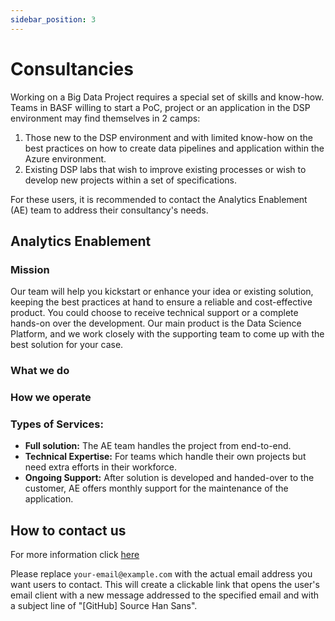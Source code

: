 ```yaml
---
sidebar_position: 3
---
```


# Consultancies

Working on a Big Data Project requires a special set of skills and know-how. Teams in BASF willing to start a PoC, project or an application in the DSP environment may find themselves in 2 camps:

1. Those new to the DSP environment and with limited know-how on the best practices on how to create data pipelines and application within the Azure environment.
2. Existing DSP labs that wish to improve existing processes or wish to develop new projects within a set of specifications.

For these users, it is recommended to contact the Analytics Enablement (AE) team to address their consultancy's needs.

## Analytics Enablement

### Mission

Our team will help you kickstart or enhance your idea or existing solution, keeping the best practices at hand to ensure a reliable and cost-effective product. You could choose to receive technical support or a complete hands-on over the development. Our main product is the Data Science Platform, and we work closely with the supporting team to come up with the best solution for your case.

### What we do



### How we operate



### Types of Services:

- **Full solution:** The AE team handles the project from end-to-end.
- **Technical Expertise:** For teams which handle their own projects but need extra efforts in their workforce.
- **Ongoing Support:** After solution is developed and handed-over to the customer, AE offers monthly support for the maintenance of the application.

## How to contact us

For more information click [here](mailto:your-email@example.com?subject=[GitHub]%20Source%20Han%20Sans)

Please replace `your-email@example.com` with the actual email address you want users to contact. This will create a clickable link that opens the user's email client with a new message addressed to the specified email and with a subject line of "[GitHub] Source Han Sans".

